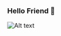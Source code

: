 ### Hello Friend 👋

![Alt text](https://spotify-recently-played-readme.vercel.app/api?user=3y9p2ss8h7ghqtxjvfhjof1yj)
